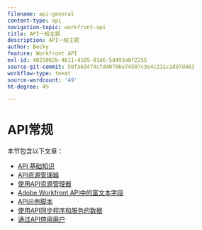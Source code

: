 ```yaml
---
filename: api-general
content-type: api
navigation-topic: workfront-api
title: API一般主题
description: API一般主题
author: Becky
feature: Workfront API
exl-id: 4025002b-4b11-4105-81d6-5d493a0f2255
source-git-commit: 50fa63474cfd40706e74507c3e4c231c1d97d463
workflow-type: tm+mt
source-wordcount: '49'
ht-degree: 4%

---
```



# API常规

本节包含以下文章：

* [API 基础知识](../../wf-api/general/api-basics.md)
* [API资源管理器](../../wf-api/general/api-explorer.md)
* [使用API资源管理器](../../wf-api/general/using-api-explorer.md)
* [Adobe Workfront API中的富文本字段](../../wf-api/general/rich-text-field-api.md)
* [API示例脚本](../../wf-api/general/api-example-scripts.md)
* [使用API同步程序和服务的数据](../../wf-api/general/api-sync-data.md)
* [通过API停用用户](../../wf-api/general/deactivate-user-api.md)
<!--
* [Projects API](../../wf-api/general/projects-api.md)
-->
